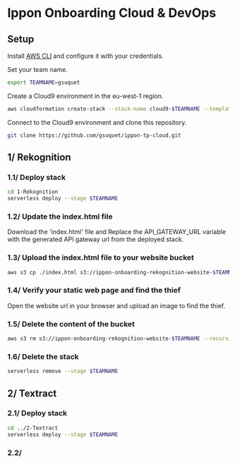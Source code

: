 # Ippon Onboarding Cloud & DevOps

## Setup
Install [AWS CLI](https://docs.aws.amazon.com/cli/latest/userguide/getting-started-install.html ) and configure it with your credentials.

Set your team name.
```bash
export TEAMNAME=gsuquet
```

Create a Cloud9 environment in the eu-west-1 region.
```bash
aws cloudformation create-stack --stack-name cloud9-$TEAMNAME --template-body file://cloud9.yml --parameters ParameterKey=TeamName,ParameterValue=$TEAMNAME --region eu-west-1
```

Connect to the Cloud9 environment and clone this repository.
```bash
git clone https://github.com/gsuquet/ippon-tp-cloud.git
```

## 1/ Rekognition
### 1.1/ Deploy stack
```bash
cd 1-Rekognition
serverless deploy --stage $TEAMNAME
```

### 1.2/ Update the index.html file
Download the 'index.html' file and Replace the API_GATEWAY_URL variable with the generated API gateway url from the deployed stack.

### 1.3/ Upload the index.html file to your website bucket
```bash
aws s3 cp ./index.html s3://ippon-onboarding-rekognition-website-$TEAMNAME
```

### 1.4/ Verify your static web page and find the thief
Open the website url in your browser and upload an image to find the thief.

### 1.5/ Delete the content of the bucket
```bash
aws s3 rm s3://ippon-onboarding-rekognition-website-$TEAMNAME --recursive
```

### 1.6/ Delete the stack
```bash
serverless remove --stage $TEAMNAME
```

## 2/ Textract
### 2.1/ Deploy stack
```bash
cd ../2-Textract
serverless deploy --stage $TEAMNAME
```

### 2.2/ 
